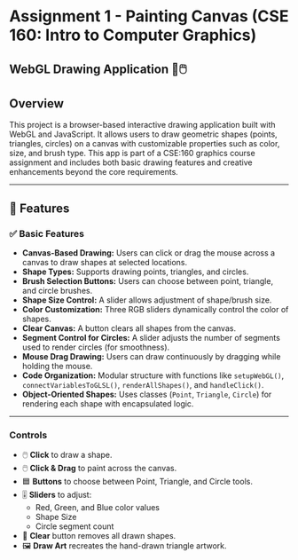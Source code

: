 # Assignment 1 - Painting Canvas (CSE 160: Intro to Computer Graphics)

## WebGL Drawing Application 🎨🖱️

## Overview

This project is a browser-based interactive drawing application built with WebGL and JavaScript. It allows users to draw geometric shapes (points, triangles, circles) on a canvas with customizable properties such as color, size, and brush type. This app is part of a CSE:160 graphics course assignment and includes both basic drawing features and creative enhancements beyond the core requirements.

---

## 🌟 Features

### ✅ Basic Features
- **Canvas-Based Drawing:** Users can click or drag the mouse across a canvas to draw shapes at selected locations.
- **Shape Types:** Supports drawing points, triangles, and circles.
- **Brush Selection Buttons:** Users can choose between point, triangle, and circle brushes.
- **Shape Size Control:** A slider allows adjustment of shape/brush size.
- **Color Customization:** Three RGB sliders dynamically control the color of shapes.
- **Clear Canvas:** A button clears all shapes from the canvas.
- **Segment Control for Circles:** A slider adjusts the number of segments used to render circles (for smoothness).
- **Mouse Drag Drawing:** Users can draw continuously by dragging while holding the mouse.
- **Code Organization:** Modular structure with functions like `setupWebGL()`, `connectVariablesToGLSL()`, `renderAllShapes()`, and `handleClick()`.
- **Object-Oriented Shapes:** Uses classes (`Point`, `Triangle`, `Circle`) for rendering each shape with encapsulated logic.

---

### Controls
- 🖱️ **Click** to draw a shape.
- 🖱️ **Click & Drag** to paint across the canvas.
- 🟦 **Buttons** to choose between Point, Triangle, and Circle tools.
- 🎚️ **Sliders** to adjust:
  - Red, Green, and Blue color values
  - Shape Size
  - Circle segment count
- 🧹 **Clear** button removes all drawn shapes.
- 🖼️ **Draw Art** recreates the hand-drawn triangle artwork.